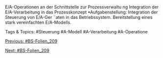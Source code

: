 E/A-Operationen an der Schnittstelle zur Prozessverwaltu ng
Integration der E/A-Verarbeitung in das Prozesskonzept
•Aufgabenstellung:
Integration der Steuerung von E/A-Ger ¨aten in das Betriebssystem.
Bereitstellung eines stark vereinfachten E/A-Modells.

   Tags & Topics:
   #Steuerung
   #A-Modell
   #A-Verarbeitung
   #A-Operatione

[Previous: #BS-Folien_209](BS-Folien_209.md)

[Next: #BS-Folien_209](BS-Folien_209.md)
